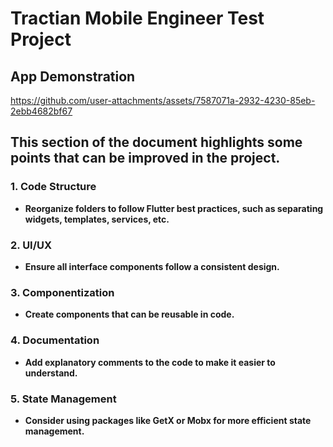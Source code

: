 # Tractian Mobile Engineer Test Project

## App Demonstration
https://github.com/user-attachments/assets/7587071a-2932-4230-85eb-2ebb4682bf67

## This section of the document highlights some points that can be improved in the project.

### 1. Code Structure

- **Reorganize folders to follow Flutter best practices, such as separating widgets, templates, services, etc.**

### 2. UI/UX

- **Ensure all interface components follow a consistent design.**

### 3. Componentization

- **Create components that can be reusable in code.**

### 4. Documentation

- **Add explanatory comments to the code to make it easier to understand.**

### 5. State Management

- **Consider using packages like GetX or Mobx for more efficient state management.**
